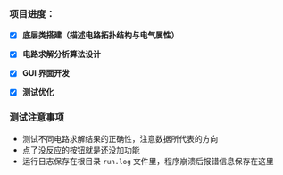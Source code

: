 ### 项目进度：

- [x] **底层类搭建（描述电路拓扑结构与电气属性）**

- [x] **电路求解分析算法设计**

- [x] **GUI 界面开发**

- [x] **测试优化**



### 测试注意事项

- 测试不同电路求解结果的正确性，注意数据所代表的方向
- 点了没反应的按钮就是还没加功能
- 运行日志保存在根目录 `run.log` 文件里，程序崩溃后报错信息保存在这里
